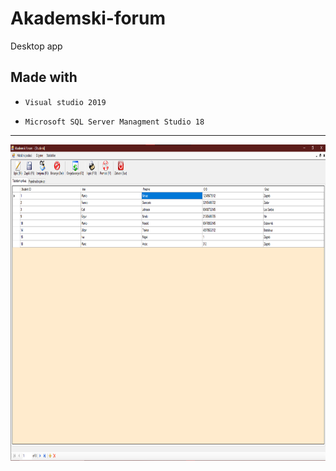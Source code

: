 # Akademski-forum

Desktop app 


## Made with

- `Visual studio 2019`

- `Microsoft SQL Server Managment Studio 18`
------------------------------------------------------

<img src="pic1.png" height="506 " width="839">
